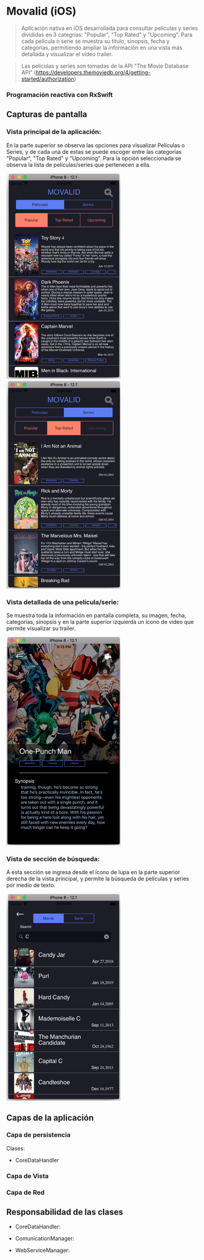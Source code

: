 # Movalid (iOS)

> Aplicación nativa en iOS desarrollada para consultar películas y series divididas en 3 categrías: "Popular", "Top Rated" y "Upcoming". Para cada película o serie se muestra su título, sinopsis, fecha y categorías, permitiendo ampliar la información en una vista más detallada y visualizar el video trailer.

> Las películas y series son tomadas de la API "The Movie Database API" (https://developers.themoviedb.org/4/getting-started/authorization)

### Programación reactiva con RxSwift

## Capturas de pantalla

### Vista principal de la aplicación:
En la parte superior se observa las opciones para visualizar Películas o Series, y de cada una de estas se puede escoger entre las categorías "Popular", "Top Rated" y "Upcoming". Para la opción seleccionada se observa la lista de películas/series que pertenecen a ella.

<img src="./Screenshot/home.png" width="300"> <img src="./Screenshot/homeSerie.png" width="300">

### Vista detallada de una película/serie:
Se muestra toda la información en pantalla completa, su imagen, fecha, categorías, sinopsis y en la parte superior izquierda un ícono de video que permite visualizar su trailer.

<img src="./Screenshot/detail.png" width="300">

### Vista de sección de búsqueda:
A esta sección se ingresa desde el ícono de lupa en la parte superior derecha de la vista principal, y permite la búsqueda de películas y series por medio de texto.

<img src="./Screenshot/search.png" width="300">


## Capas de la aplicación

### Capa de persistencia

Clases:
- CoreDataHandler

### Capa de Vista


### Capa de Red


## Responsabilidad de las clases

- CoreDataHandler: 

- ComunicationManager:

- WebServiceManager:
